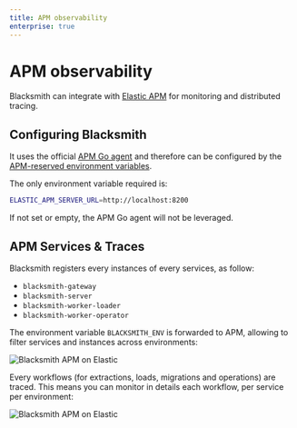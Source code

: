 ```yaml
---
title: APM observability
enterprise: true
---
```


# APM observability

Blacksmith can integrate with [Elastic APM](https://www.elastic.co/apm/) for
monitoring and distributed tracing.

## Configuring Blacksmith

It uses the official [APM Go agent](https://www.elastic.co/guide/en/apm/agent/go/1.x/index.html)
and therefore can be configured by the [APM-reserved environment
variables](https://www.elastic.co/guide/en/apm/agent/go/1.x/configuration.html).

The only environment variable required is:
```bash
ELASTIC_APM_SERVER_URL=http://localhost:8200
```

If not set or empty, the APM Go agent will not be leveraged.

## APM Services & Traces

Blacksmith registers every instances of every services, as follow:
- `blacksmith-gateway`
- `blacksmith-server`
- `blacksmith-worker-loader`
- `blacksmith-worker-operator`

The environment variable `BLACKSMITH_ENV` is forwarded to APM, allowing to filter
services and instances across environments:

![Blacksmith APM on Elastic](/images/blacksmith/elastic-services.png)

Every workflows (for extractions, loads, migrations and operations) are traced.
This means you can monitor in details each workflow, per service per environment:

![Blacksmith APM on Elastic](/images/blacksmith/elastic-traces.png)
